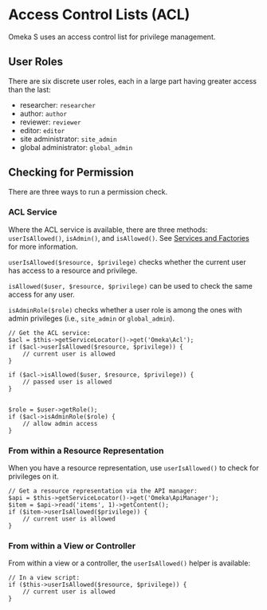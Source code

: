 # Access Control Lists (ACL)

Omeka S uses an access control list for privilege management.

## User Roles

There are six discrete user roles, each in a large part having greater access than the last:

* researcher: `researcher`
* author: `author`
* reviewer: `reviewer`
* editor: `editor`
* site administrator: `site_admin`
* global administrator: `global_admin`

## Checking for Permission

There are three ways to run a permission check. 

### ACL Service
Where the ACL service is available, there are three methods: `userIsAllowed()`, `isAdmin()`, and `isAllowed()`. See [Services and Factories](../configuration/services_and_factories.md) for more information.

`userIsAllowed($resource, $privilege)` checks whether the current user has access to a resource and privilege.

`isAllowed($user, $resource, $privilege)` can be used to check the same access for any user.

`isAdminRole($role)` checks whether a user role is among the ones with admin privileges (i.e., `site_admin` or `global_admin`).

```php-inline
// Get the ACL service:
$acl = $this->getServiceLocator()->get('Omeka\Acl');
if ($acl->userIsAllowed($resource, $privilege)) {
    // current user is allowed
}

if ($acl->isAllowed($user, $resource, $privilege)) {
    // passed user is allowed
}


$role = $user->getRole();
if ($acl->isAdminRole($role) {
    // allow admin access
}

```

### From within a Resource Representation

When you have a resource representation, use `userIsAllowed()` to check for privileges on it.

```php-inline
// Get a resource representation via the API manager:
$api = $this->getServiceLocator()->get('Omeka\ApiManager');
$item = $api->read('items', 1)->getContent();
if ($item->userIsAllowed($privilege)) {
    // current user is allowed
}
```

### From within a View or Controller

From within a view or a controller, the `userIsAllowed()` helper is available:

```php-inline
// In a view script:
if ($this->userIsAllowed($resource, $privilege)) {
    // current user is allowed
}
```
